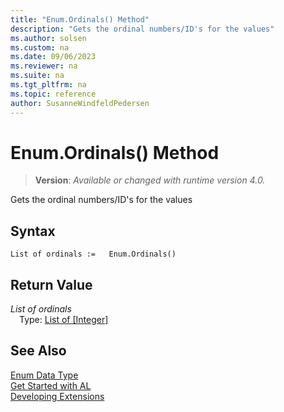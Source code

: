 ```yaml
---
title: "Enum.Ordinals() Method"
description: "Gets the ordinal numbers/ID's for the values"
ms.author: solsen
ms.custom: na
ms.date: 09/06/2023
ms.reviewer: na
ms.suite: na
ms.tgt_pltfrm: na
ms.topic: reference
author: SusanneWindfeldPedersen
---
```

[//]: # (START>DO_NOT_EDIT)
[//]: # (IMPORTANT:Do not edit any of the content between here and the END>DO_NOT_EDIT.)
[//]: # (Any modifications should be made in the .xml files in the ModernDev repo.)
# Enum.Ordinals() Method
> **Version**: _Available or changed with runtime version 4.0._

Gets the ordinal numbers/ID's for the values


## Syntax
```AL
List of ordinals :=   Enum.Ordinals()
```

## Return Value
*List of ordinals*  
&emsp;Type: [List of [Integer]](../list/list-data-type.md)  



[//]: # (IMPORTANT: END>DO_NOT_EDIT)
## See Also
[Enum Data Type](enum-data-type.md)  
[Get Started with AL](../../devenv-get-started.md)  
[Developing Extensions](../../devenv-dev-overview.md)